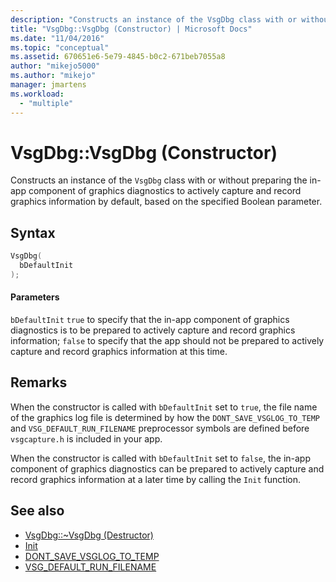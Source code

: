 ```yaml
---
description: "Constructs an instance of the VsgDbg class with or without preparing the in-app component of graphics diagnostics to actively capture and record graphics information by default, based on the specified Boolean parameter."
title: "VsgDbg::VsgDbg (Constructor) | Microsoft Docs"
ms.date: "11/04/2016"
ms.topic: "conceptual"
ms.assetid: 670651e6-5e79-4845-b0c2-671beb7055a8
author: "mikejo5000"
ms.author: "mikejo"
manager: jmartens
ms.workload:
  - "multiple"
---
```

# VsgDbg::VsgDbg (Constructor)
Constructs an instance of the `VsgDbg` class with or without preparing the in-app component of graphics diagnostics to actively capture and record graphics information by default, based on the specified Boolean parameter.

## Syntax

```C++
VsgDbg(
  bDefaultInit
);
```

#### Parameters
 `bDefaultInit`
 `true` to specify that the in-app component of graphics diagnostics is to be prepared to actively capture and record graphics information; `false` to specify that the app should not be prepared to actively capture and record graphics information at this time.

## Remarks
 When the constructor is called with `bDefaultInit` set to `true`, the file name of the graphics log file is determined by how the `DONT_SAVE_VSGLOG_TO_TEMP` and `VSG_DEFAULT_RUN_FILENAME` preprocessor symbols are defined before `vsgcapture.h` is included in your app.

 When the constructor is called with `bDefaultInit` set to `false`, the in-app component of graphics diagnostics can be prepared to actively capture and record graphics information at a later time by calling the `Init` function.

## See also
- [VsgDbg::~VsgDbg (Destructor)](vsgdbg-tilde-vsgdbg-destructor.md)
- [Init](init.md)
- [DONT_SAVE_VSGLOG_TO_TEMP](dont-save-vsglog-to-temp.md)
- [VSG_DEFAULT_RUN_FILENAME](vsg-default-run-filename.md)
